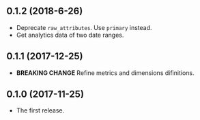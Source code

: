## 0.1.2 (2018-6-26)

- Deprecate `raw_attributes`. Use `primary` instead.
- Get analytics data of two date ranges.

## 0.1.1 (2017-12-25)

- __BREAKING CHANGE__ Refine metrics and dimensions difinitions.

## 0.1.0 (2017-11-25)

- The first release.
